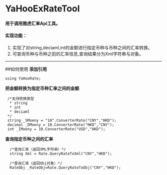 # YaHooExRateTool
#### 用于调用雅虎汇率Api工具。

#### 实现功能：
1. 实现了对string,deciaml,int的金额进行指定币种与币种之间的汇率转换。
2. 可查询币种与币种之前的汇率信息,查询结果分为Xml字符串与对象。

---

##如何使用
**添加引用**
```
using YaHooRate;
```


**把金额转换为指定币种汇率之间的金额**
```
 /*支持转换类型
  * string
  * int
  * deciaml
 */ 
 string _SMoeny = "10".ConverterRate("CNY","HKD"); 
 decimal _DMoeny = 10.ConverterRate("HKD","CNY");
 int _IMoeny = 10.ConverterRate("USD","HKD");
```
**查询指定币种之间的汇率**
```
  /*查询汇率（返回XML字符串）*/
  string Xml = Rate.QueryRateToXml("CNY","HKD");
  
  /*查询汇率（返回Obj对象）*/
  RateObj _RateObj=Rate.QueryRateToObj("CNY","HKD");
```


